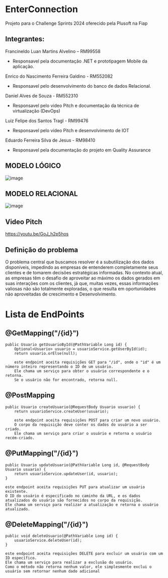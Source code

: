 # EnterConnection
Projeto para o Challenge Sprints 2024 oferecido pela Plusoft na Fiap

## Integrantes:
Francineldo Luan Martins Alvelino – RM99558 
- Responsavel pela documentação .NET e prototipagem Mobile da aplicação.

Enrico do Nascimento Ferreira Galdino - RM552082
- Responsavel pelo desenvolvimento do banco de dados Relacional.

Daniel Alves de Souza - RM552310
- Responsavel pelo video Pitch e documentação da técnica de virtualização (DevOps)

Luiz Felipe dos Santos Tragl - RM99476
- Responsavel pelo video Pitch e desenvolvimento de IOT

Eduardo Ferreira Silva de Jesus - RM98410
- Responsavel pela documentação do projeto em Quality Assurance

## MODELO LÓGICO
![image](https://github.com/FrancineldoLuan/EnterConnection/assets/127765135/93178ef4-5538-41f6-beb5-016182afab70)

## MODELO RELACIONAL
![image](https://github.com/FrancineldoLuan/EnterConnection/assets/127765135/c348893f-817a-4f8c-8f10-6353a9d84b1e)


## Video Pitch
https://youtu.be/GoJ_h2p5hos

## Definição do problema
O problema central que buscamos resolver é a subutilização dos dados disponíveis, impedindo as empresas de entenderem completamente seus clientes e de tomarem decisões estratégicas informadas. No contexto atual, as empresas têm o desafio de aproveitar ao máximo os dados gerados em suas interações com os clientes, já que, muitas vezes, essas informações valiosas não são totalmente exploradas, o que resulta em oportunidades não aproveitadas de crescimento e Desenvolvimento.

# Lista de EndPoints
## @GetMapping("/{id}")
    public Usuario getUsuarioById(@PathVariable Long id) {
        Optional<Usuario> usuario = usuarioService.getUserById(id);
        return usuario.orElse(null);
        
        este endpoint aceita requisições GET para "/id", onde o "id" é um número inteiro representando o ID de um usuário.
        Ele chama um serviço para obter o usuário correspondente e o retorna. 
        Se o usuário não for encontrado, retorna null.
        
## @PostMapping
    public Usuario createUsuario(@RequestBody Usuario usuario) {
        return usuarioService.createUser(usuario);

        este endpoint aceita requisições POST para criar um novo usuário. 
        O corpo da requisição deve conter os dados do usuário a ser criado. 
        Ele chama um serviço para criar o usuário e retorna o usuário recém-criado.

## @PutMapping("/{id}")
    public Usuario updateUsuario(@PathVariable Long id, @RequestBody Usuario usuario) {
        return usuarioService.updateUser(id, usuario);
    }

    este endpoint aceita requisições PUT para atualizar um usuário existente. 
    O ID do usuário é especificado no caminho da URL, e os dados atualizados do usuário são fornecidos no corpo da requisição.
    Ele chama um serviço para realizar a atualização e retorna o usuário atualizado.

## @DeleteMapping("/{id}")
    public void deleteUsuario(@PathVariable Long id) {
        usuarioService.deleteUser(id);
    }
    
    este endpoint aceita requisições DELETE para excluir um usuário com um ID específico. 
    Ele chama um serviço para realizar a exclusão do usuário. 
    Como o método não retorna nenhum valor, ele simplesmente exclui o usuário sem retornar nenhum dado adicional
    












        
